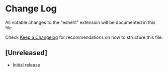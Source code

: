 # Change Log
All notable changes to the "eshell1" extension will be documented in this file.

Check [Keep a Changelog](http://keepachangelog.com/) for recommendations on how to structure this file.

## [Unreleased]
- Initial release